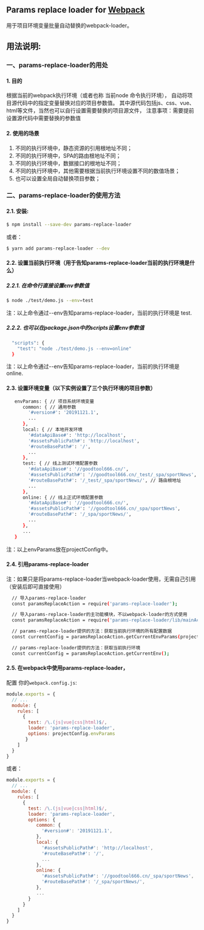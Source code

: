 ## Params replace loader for [Webpack](http://webpack.github.io/)

用于项目环境变量批量自动替换的webpack-loader。


## 用法说明:

### 一、params-replace-loader的用处
#### 1. 目的
   根据当前的webpack执行环境（或者也称 当前node 命令执行环境），
自动将项目源代码中的指定变量替换对应的项目参数值。
其中源代码包括js、css、vue、html等文件，当然也可以自行设置需要替换的项目源文件，
注意事项：需要提前设置源代码中需要替换的参数值

#### 2. 使用的场景
1. 不同的执行环境中，静态资源的引用根地址不同；
2. 不同的执行环境中，SPA的路由根地址不同；
3. 不同的执行环境中，数据接口的根地址不同；
4. 不同的执行环境中，其他需要根据当前执行环境设置不同的数值场景；
5. 也可以设置全局自动替换项目参数；


### 二、params-replace-loader的使用方法

#### 2.1. 安装:

```bash
$ npm install --save-dev params-replace-loader
```

或者：
```bash
$ yarn add params-replace-loader --dev
```

#### 2.2. 设置当前执行环境（用于告知params-replace-loader当前的执行环境是什么）

#####    2.2.1. 在命令行直接设置env参数值
```bash
$ node ./test/demo.js --env=test
```
注：以上命令通过--env告知params-replace-loader，当前的执行环境是 test.

#####    2.2.2. 也可以在package.json中的scripts设置env参数值
```bash
  "scripts": {
    "test": "node ./test/demo.js --env=online"
  }
```
注：以上命令通过--env告知params-replace-loader，当前的执行环境是 online.

####    2.3. 设置环境变量（以下实例设置了三个执行环境的项目参数）
```bash
   envParams: { // 项目系统环境变量
      common: { // 通用参数
        '#version#': '20191121.1',
        ...
      },
      local: { // 本地开发环境
        '#dataApiBase#': 'http://localhost',
        '#assetsPublicPath#': 'http://localhost',
        '#routeBasePath#': '/',
        ...
      },
      test: { // 线上测试环境配置参数
        '#dataApiBase#': '//goodtool666.cn/',
        '#assetsPublicPath#': '//goodtool666.cn/_test/_spa/sportNews', // 静态资源引用路径
        '#routeBasePath#': '/_test/_spa/sportNews/', // 路由根地址
        ...
      },
      online: { // 线上正式环境配置参数
        '#dataApiBase#': '//goodtool666.cn/',
        '#assetsPublicPath#': '//goodtool666.cn/_spa/sportNews',
        '#routeBasePath#': '/_spa/sportNews/',
        ...
      },
      ...
   }
```
注：以上envParams放在projectConfig中。

####    2.4. 引用params-replace-loader
注：如果只是将params-replace-loader当webpack-loader使用，无需自己引用（安装后即可直接使用）

```bash
  // 导入params-replace-loader
  const paramsReplaceAction = require('params-replace-loader');

  // 导入params-replace-loader的主功能模块，不以webpack-loader的方式使用
  const paramsReplaceAction = require('params-replace-loader/lib/mainAction');

  // params-replace-loader提供的方法：获取当前执行环境的所有配置数据
  const currentConfig = paramsReplaceAction.getCurrentEnvParams(projectConfig.envParams);

  // params-replace-loader提供的方法：获取当前执行环境
  const currentConfig = paramsReplaceAction.getCurrentEnv();

```

####    2.5. 在webpack中使用params-replace-loader，
配置 你的`webpack.config.js`:

```javascript
module.exports = {
  // ...
  module: {
    rules: [
      {
        test: /\.(js|vue|css|html)$/,
        loader: 'params-replace-loader',
        options: projectConfig.envParams
       }
    ]
  }
}
```

或者：
```javascript
module.exports = {
  // ...
  module: {
    rules: [
      {
        test: /\.(js|vue|css|html)$/,
        loader: 'params-replace-loader',
        options: {
           common: {
             '#version#': '20191121.1',
           },
           local: {
             '#assetsPublicPath#': 'http://localhost',
             '#routeBasePath#': '/',
             ...
           },
           online: {
             '#assetsPublicPath#': '//goodtool666.cn/_spa/sportNews',
             '#routeBasePath#': '/_spa/sportNews/',
           },
           ...
        }
      }
    ]
  }
}
```